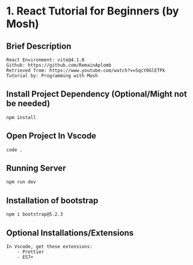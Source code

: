 # 1. React Tutorial for Beginners (by Mosh)

## Brief Description

    React Environment: vite@4.1.0
    Github: https://github.com/RemainAplomb
    Retrieved from: https://www.youtube.com/watch?v=SqcY0GlETPk
    Tutorial by: Programming with Mosh

## Install Project Dependency (Optional/Might not be needed)

```
npm install
```

## Open Project In Vscode

```
code .
```

## Running Server

```
npm run dev
```

## Installation of bootstrap

```
npm i bootstrap@5.2.3
```

## Optional Installations/Extensions

    In Vscode, get these extensions:
        - Prettier
        - ES7+

